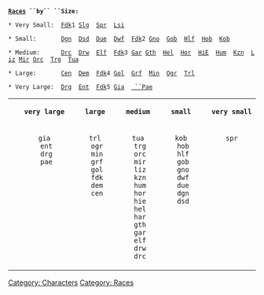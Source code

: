 **[`Races`](:Category:_Races "wikilink")` ``by`` ``Size:`**  
  
`* Very Small:  `[`Fdk`](Firedrakes "wikilink")`1 `[`Slg`](Slugs "wikilink")`  `[`Spr`](Sprites "wikilink")`  `[`Lsi`](Lesser_Imps "wikilink")  
  
`* Small:       `[`Dgn`](Deep_Gnomes "wikilink")`  `[`Dsd`](Demonseeds "wikilink")`  `[`Due`](Duergar "wikilink")`  `[`Dwf`](Dwarves "wikilink")`  `[`Fdk`](Firedrakes "wikilink")`2 `[`Gno`](Gnomes "wikilink")`  `[`Gob`](Goblins "wikilink")`  `[`Hlf`](Halflings "wikilink")`  `[`Hob`](Hobgoblins "wikilink")`  `[`Kob`](Kobolds "wikilink")  
  
`* Medium:      `[`Drc`](Draconians "wikilink")`  `[`Drw`](Drow "wikilink")`  `[`Elf`](Elves "wikilink")`  `[`Fdk`](Firedrakes "wikilink")`3 `[`Gar`](Gargoyles "wikilink")` `[`Gth`](Gith "wikilink")`  `[`Hel`](Half-Elves "wikilink")`  `[`Hor`](Half-Orcs "wikilink")`  `[`HiE`](High_Elves "wikilink")`  `[`Hum`](Humans "wikilink")`  `[`Kzn`](Kzinti "wikilink")`  `[`Liz`](Lizardmen "wikilink")` `[`Mir`](Miraars "wikilink")` `[`Orc`](Orcs "wikilink")`  `[`Trg`](Troglodytes "wikilink")`  `[`Tua`](Tuataurs "wikilink")  
  
`* Large:       `[`Cen`](Centaurs "wikilink")`  `[`Dem`](Demons "wikilink")`  `[`Fdk`](Firedrakes "wikilink")`4 `[`Gol`](Golems "wikilink")`  `[`Grf`](Griffons "wikilink")`  `[`Min`](Minotaurs "wikilink")`  `[`Ogr`](Ogres "wikilink")`  `[`Trl`](Trolls "wikilink")  
  
`* Very Large:  `[`Drg`](Dragons "wikilink")`  `[`Ent`](Ents "wikilink")`  `[`Fdk`](Firedrakes "wikilink")`5 `[`Gia`](Giants "wikilink")`  `[` ``Pae`](Pain_Elementals "wikilink")

<table cellpadding="0" cellspacing="5" border="0">
<tr>
<td align="center" width="20%">

`   `<b>`very large`</b>

</td>
<td align="center" width="20%">

`   `<b>`large`</b>

</td>
<td align="center" width="20%">

`   `<b>`medium`</b>

</td>
<td align="center" width="20%">

`   `<b>`small`</b>

</td>
<td align="center" width="20%">

`   `<b>`very small`</b>

</td>
</tr>
<tr align="center" valign="top">
<td>

`   gia`  
`    ent`  
`    drg`  
`    pae`

</td>
<td>

`   trl`  
`    ogr`  
`    min`  
`    grf`  
`    gol`  
`    fdk`  
`    dem`  
`    cen`

</td>
<td>

`   tua`  
`    trg`  
`    orc`  
`    mir`  
`    liz`  
`    kzn`  
`    hum`  
`    hor`  
`    hie`  
`    hel`  
`    har`  
`    gth`  
`    gar`  
`    elf`  
`    drw`  
`    drc`

</td>
<td>

`   kob`  
`    hob`  
`    hlf`  
`    gob`  
`    gno`  
`    dwf`  
`    due`  
`    dgn`  
`    dsd`

</td>
<td>

`   spr`

</td>
</tr>
</table>

  
  

[Category: Characters](Category:_Characters "wikilink") [Category:
Races](Category:_Races "wikilink")
